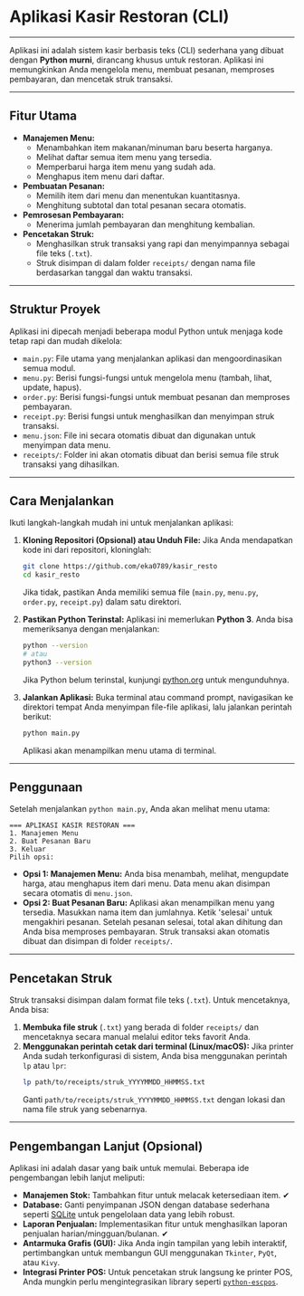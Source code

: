 # Aplikasi Kasir Restoran (CLI)

-----

Aplikasi ini adalah sistem kasir berbasis teks (CLI) sederhana yang dibuat dengan **Python murni**, dirancang khusus untuk restoran. Aplikasi ini memungkinkan Anda mengelola menu, membuat pesanan, memproses pembayaran, dan mencetak struk transaksi.

-----

## Fitur Utama

  * **Manajemen Menu:**
      * Menambahkan item makanan/minuman baru beserta harganya.
      * Melihat daftar semua item menu yang tersedia.
      * Memperbarui harga item menu yang sudah ada.
      * Menghapus item menu dari daftar.
  * **Pembuatan Pesanan:**
      * Memilih item dari menu dan menentukan kuantitasnya.
      * Menghitung subtotal dan total pesanan secara otomatis.
  * **Pemrosesan Pembayaran:**
      * Menerima jumlah pembayaran dan menghitung kembalian.
  * **Pencetakan Struk:**
      * Menghasilkan struk transaksi yang rapi dan menyimpannya sebagai file teks (`.txt`).
      * Struk disimpan di dalam folder `receipts/` dengan nama file berdasarkan tanggal dan waktu transaksi.

-----

## Struktur Proyek

Aplikasi ini dipecah menjadi beberapa modul Python untuk menjaga kode tetap rapi dan mudah dikelola:

  * `main.py`: File utama yang menjalankan aplikasi dan mengoordinasikan semua modul.
  * `menu.py`: Berisi fungsi-fungsi untuk mengelola menu (tambah, lihat, update, hapus).
  * `order.py`: Berisi fungsi-fungsi untuk membuat pesanan dan memproses pembayaran.
  * `receipt.py`: Berisi fungsi untuk menghasilkan dan menyimpan struk transaksi.
  * `menu.json`: File ini secara otomatis dibuat dan digunakan untuk menyimpan data menu.
  * `receipts/`: Folder ini akan otomatis dibuat dan berisi semua file struk transaksi yang dihasilkan.

-----

## Cara Menjalankan

Ikuti langkah-langkah mudah ini untuk menjalankan aplikasi:

1.  **Kloning Repositori (Opsional) atau Unduh File:**
    Jika Anda mendapatkan kode ini dari repositori, kloninglah:

    ```bash
    git clone https://github.com/eka0789/kasir_resto
    cd kasir_resto
    ```

    Jika tidak, pastikan Anda memiliki semua file (`main.py`, `menu.py`, `order.py`, `receipt.py`) dalam satu direktori.

2.  **Pastikan Python Terinstal:**
    Aplikasi ini memerlukan **Python 3**. Anda bisa memeriksanya dengan menjalankan:

    ```bash
    python --version
    # atau
    python3 --version
    ```

    Jika Python belum terinstal, kunjungi [python.org](https://www.python.org/) untuk mengunduhnya.

3.  **Jalankan Aplikasi:**
    Buka terminal atau command prompt, navigasikan ke direktori tempat Anda menyimpan file-file aplikasi, lalu jalankan perintah berikut:

    ```bash
    python main.py
    ```

    Aplikasi akan menampilkan menu utama di terminal.

-----

## Penggunaan

Setelah menjalankan `python main.py`, Anda akan melihat menu utama:

```
=== APLIKASI KASIR RESTORAN ===
1. Manajemen Menu
2. Buat Pesanan Baru
3. Keluar
Pilih opsi:
```

  * **Opsi 1: Manajemen Menu:**
    Anda bisa menambah, melihat, mengupdate harga, atau menghapus item dari menu. Data menu akan disimpan secara otomatis di `menu.json`.
  * **Opsi 2: Buat Pesanan Baru:**
    Aplikasi akan menampilkan menu yang tersedia.
    Masukkan nama item dan jumlahnya. Ketik 'selesai' untuk mengakhiri pesanan.
    Setelah pesanan selesai, total akan dihitung dan Anda bisa memproses pembayaran.
    Struk transaksi akan otomatis dibuat dan disimpan di folder `receipts/`.

-----

## Pencetakan Struk

Struk transaksi disimpan dalam format file teks (`.txt`). Untuk mencetaknya, Anda bisa:

1.  **Membuka file struk** (`.txt`) yang berada di folder `receipts/` dan mencetaknya secara manual melalui editor teks favorit Anda.
2.  **Menggunakan perintah cetak dari terminal (Linux/macOS):**
    Jika printer Anda sudah terkonfigurasi di sistem, Anda bisa menggunakan perintah `lp` atau `lpr`:
    ```bash
    lp path/to/receipts/struk_YYYYMMDD_HHMMSS.txt
    ```
    Ganti `path/to/receipts/struk_YYYYMMDD_HHMMSS.txt` dengan lokasi dan nama file struk yang sebenarnya.

-----

## Pengembangan Lanjut (Opsional)

Aplikasi ini adalah dasar yang baik untuk memulai. Beberapa ide pengembangan lebih lanjut meliputi:

  * **Manajemen Stok:** Tambahkan fitur untuk melacak ketersediaan item. ✔
  * **Database:** Ganti penyimpanan JSON dengan database sederhana seperti [SQLite](https://docs.python.org/3/library/sqlite3.html) untuk pengelolaan data yang lebih robust.
  * **Laporan Penjualan:** Implementasikan fitur untuk menghasilkan laporan penjualan harian/mingguan/bulanan. ✔
  * **Antarmuka Grafis (GUI):** Jika Anda ingin tampilan yang lebih interaktif, pertimbangkan untuk membangun GUI menggunakan `Tkinter`, `PyQt`, atau `Kivy`.
  * **Integrasi Printer POS:** Untuk pencetakan struk langsung ke printer POS, Anda mungkin perlu mengintegrasikan library seperti [`python-escpos`](https://www.google.com/search?q=%5Bhttps://pypi.org/project/python-escpos/%5D\(https://pypi.org/project/python-escpos/\)).
